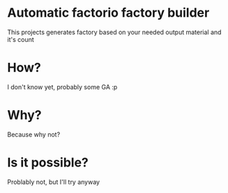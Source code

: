 # Automatic factorio factory builder

This projects generates factory based on your needed output material and it's count

# How?

I don't know yet, probably some GA :p

# Why?

Because why not?

# Is it possible?

Problably not, but I'll try anyway
